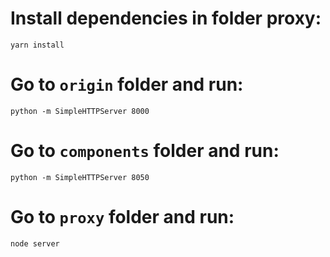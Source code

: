 # Install dependencies in folder proxy:
`yarn install`

# Go to `origin` folder and run:
`python -m SimpleHTTPServer 8000`

# Go to `components` folder and run:
`python -m SimpleHTTPServer 8050`

# Go to `proxy` folder and run:
`node server`

